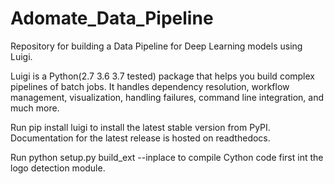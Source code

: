 # Adomate_Data_Pipeline
Repository for building a Data Pipeline for Deep Learning models using Luigi.


Luigi is a Python(2.7 3.6 3.7 tested) package that helps you build complex pipelines of batch jobs. It handles
dependency resolution, workflow management, visualization, handling failures, command line integration, and much
more.

Run pip install luigi to install the latest stable version from PyPI. Documentation for the latest release is
hosted on readthedocs.

Run python setup.py build_ext --inplace to compile Cython code first int the logo detection module.